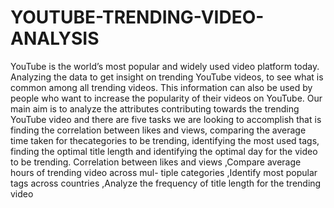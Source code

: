 # YOUTUBE-TRENDING-VIDEO-ANALYSIS

YouTube is the world’s most popular and widely used video platform today.
Analyzing the data to get insight on trending YouTube videos, to see what is common among all trending videos. 
This information can also be used by people who want to increase the popularity of their videos on YouTube.
Our main aim is to analyze the attributes contributing towards the trending YouTube video and there are five tasks we are looking to accomplish that is finding the correlation between likes and views, comparing the average time taken for thecategories to be trending, identifying the most used tags, finding the optimal title length and identifying the optimal day for the video to be trending.
Correlation between likes and views ,Compare average hours of trending video across mul- tiple categories ,Identify most popular tags across countries ,Analyze the frequency of title length for the trending video
